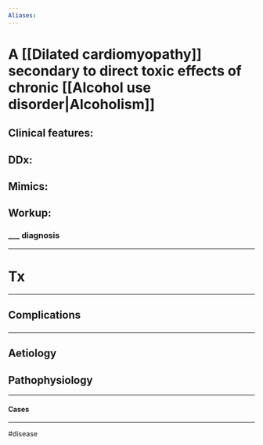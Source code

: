 ```yaml
---
Aliases:
---
```

# A [[Dilated cardiomyopathy]] secondary to direct toxic effects of chronic [[Alcohol use disorder|Alcoholism]]
## Clinical features:
###
## DDx:
###
## Mimics:
###
## Workup:
### ___ diagnosis
---
# Tx

---
## Complications
###

---
## Aetiology
## Pathophysiology

---
#### Cases


---
#disease 